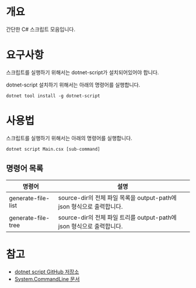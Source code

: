 # 개요

간단한 C# 스크립트 모음입니다.

# 요구사항

스크립트를 실행하기 위해서는 dotnet-script가 설치되어있어야 합니다.

dotnet-script 설치하기 위해서는 아래의 명령어를 실행합니다.

```
dotnet tool install -g dotnet-script
```

# 사용법

스크립트를 실행하기 위해서는 아래의 명령어를 실행합니다.

```
dotnet script Main.csx [sub-command]
```

## 명령어 목록

| 명령어             | 설명                                                                  |
| ------------------ | --------------------------------------------------------------------- |
| generate-file-list | source-dir의 전체 파일 목록을 output-path에 json 형식으로 출력합니다. |
| generate-file-tree | source-dir의 전체 파일 트리를 output-path에 json 형식으로 출력합니다. |

# 참고

-   [dotnet script GitHub 저장소](https://github.com/dotnet-script/dotnet-script)
-   [System.CommandLine 문서](https://learn.microsoft.com/ko-kr/dotnet/standard/commandline)
